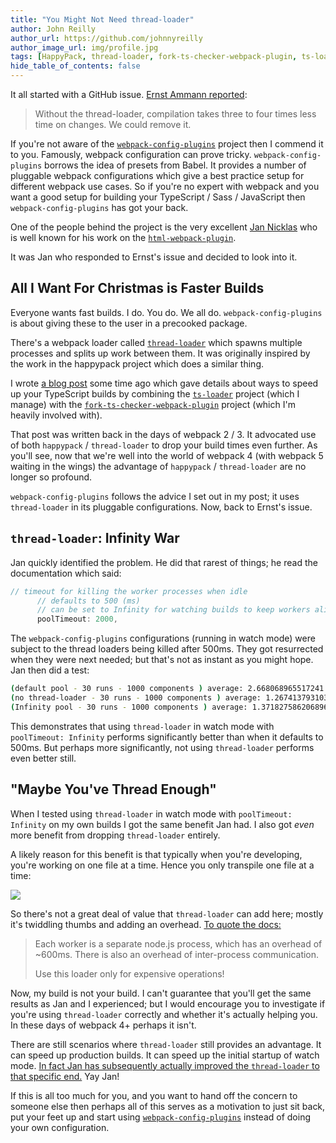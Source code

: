 ```yaml
---
title: "You Might Not Need thread-loader"
author: John Reilly
author_url: https://github.com/johnnyreilly
author_image_url: img/profile.jpg
tags: [HappyPack, thread-loader, fork-ts-checker-webpack-plugin, ts-loader, Webpack, fast builds]
hide_table_of_contents: false
---
```

It all started with a GitHub issue. [Ernst Ammann reported](<https://github.com/namics/webpack-config-plugins/issues/24>):

 > Without the thread-loader, compilation takes three to four times less time on changes. We could remove it.

If you're not aware of the [`webpack-config-plugins`](<https://github.com/namics/webpack-config-plugins>) project then I commend it to you. Famously, webpack configuration can prove tricky. `webpack-config-plugins` borrows the idea of presets from Babel. It provides a number of pluggable webpack configurations which give a best practice setup for different webpack use cases. So if you're no expert with webpack and you want a good setup for building your TypeScript / Sass / JavaScript then `webpack-config-plugins` has got your back.

One of the people behind the project is the very excellent [Jan Nicklas](<https://github.com/jantimon>) who is well known for his work on the [`html-webpack-plugin`](<https://github.com/jantimon/html-webpack-plugin>).

It was Jan who responded to Ernst's issue and decided to look into it.

## All I Want For Christmas is Faster Builds

Everyone wants fast builds. I do. You do. We all do. `webpack-config-plugins` is about giving these to the user in a precooked package.

There's a webpack loader called [`thread-loader`](<https://github.com/webpack-contrib/thread-loader>) which spawns multiple processes and splits up work between them. It was originally inspired by the work in the happypack project which does a similar thing.

I wrote [a blog post](<https://medium.com/p/83cc568dea79>) some time ago which gave details about ways to speed up your TypeScript builds by combining the [`ts-loader`](<https://github.com/TypeStrong/ts-loader>) project (which I manage) with the [`fork-ts-checker-webpack-plugin`](<https://github.com/Realytics/fork-ts-checker-webpack-plugin>) project (which I'm heavily involved with).

That post was written back in the days of webpack 2 / 3. It advocated use of both `happypack` / `thread-loader` to drop your build times even further. As you'll see, now that we're well into the world of webpack 4 (with webpack 5 waiting in the wings) the advantage of `happypack` / `thread-loader` are no longer so profound.

`webpack-config-plugins` follows the advice I set out in my post; it uses `thread-loader` in its pluggable configurations. Now, back to Ernst's issue.

## `thread-loader`: Infinity War

Jan quickly identified the problem. He did that rarest of things; he read the documentation which said:

```js
// timeout for killing the worker processes when idle
      // defaults to 500 (ms)
      // can be set to Infinity for watching builds to keep workers alive
      poolTimeout: 2000,
```

The `webpack-config-plugins` configurations (running in watch mode) were subject to the thread loaders being killed after 500ms. They got resurrected when they were next needed; but that's not as instant as you might hope. Jan then did a test:

```sh
(default pool - 30 runs - 1000 components ) average: 2.668068965517241
(no thread-loader - 30 runs - 1000 components ) average: 1.2674137931034484
(Infinity pool - 30 runs - 1000 components ) average: 1.371827586206896
```

This demonstrates that using `thread-loader` in watch mode with `poolTimeout: Infinity` performs significantly better than when it defaults to 500ms. But perhaps more significantly, not using `thread-loader` performs even better still.

## "Maybe You've Thread Enough"

When I tested using `thread-loader` in watch mode with `poolTimeout: Infinity` on my own builds I got the same benefit Jan had. I also got *even* more benefit from dropping `thread-loader` entirely.

A likely reason for this benefit is that typically when you're developing, you're working on one file at a time. Hence you only transpile one file at a time:

![](https://2.bp.blogspot.com/-u2nbxnUAJXQ/XB8y1mF6hoI/AAAAAAAANRU/biYIfBaDsDwnNA2jp_YLNrLBcXWITAM1ACPcBGAYYCw/s640/ts-profile2.png)

So there's not a great deal of value that `thread-loader` can add here; mostly it's twiddling thumbs and adding an overhead. [To quote the docs:](<https://github.com/webpack-contrib/thread-loader/blob/master/README.md#usage>)

> Each worker is a separate node.js process, which has an overhead of \~600ms. There is also an overhead of inter-process communication.
> 
> Use this loader only for expensive operations!

Now, my build is not your build. I can't guarantee that you'll get the same results as Jan and I experienced; but I would encourage you to investigate if you're using `thread-loader` correctly and whether it's actually helping you. In these days of webpack 4+ perhaps it isn't.

There are still scenarios where `thread-loader` still provides an advantage. It can speed up production builds. It can speed up the initial startup of watch mode. [In fact Jan has subsequently actually improved the `thread-loader` to that specific end.](<https://github.com/webpack-contrib/thread-loader/pull/52>) Yay Jan!

If this is all too much for you, and you want to hand off the concern to someone else then perhaps all of this serves as a motivation to just sit back, put your feet up and start using [`webpack-config-plugins`](<https://github.com/namics/webpack-config-plugins>) instead of doing your own configuration.


